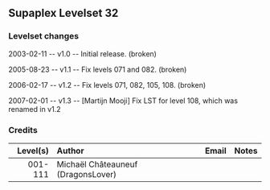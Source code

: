## Supaplex Levelset 32

### Levelset changes
2003-02-11 -- v1.0 -- Initial release. (broken)

2005-08-23 -- v1.1 -- Fix levels 071 and 082. (broken)

2006-02-17 -- v1.2 -- Fix levels 071, 082, 105, 108. (broken)

2007-02-01 -- v1.3 -- [Martijn Mooji] Fix LST for level 108, which was renamed in v1.2

### Credits

Level(s) | Author                             | Email | Notes
--------:|:---------------------------------- |:----- |:-----
001-111  | Michaël Châteauneuf (DragonsLover) |       |

